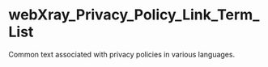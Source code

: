 # webXray_Privacy_Policy_Link_Term_List
Common text associated with privacy policies in various languages.
